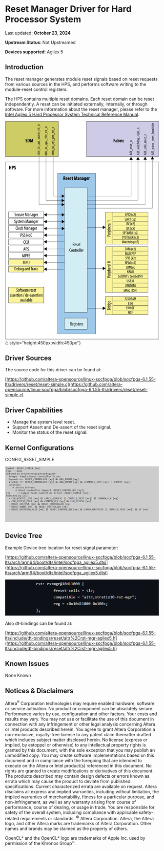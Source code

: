 # **Reset Manager Driver for Hard Processor System**

Last updated: **October 23, 2024** 

**Upstream Status**: Not Upstreamed

**Devices supported**: Agilex 5

## **Introduction**

The reset manager generates module reset signals based on reset requests from various sources in the HPS, and performs software writing to the module-reset control registers.

The HPS contains multiple reset domains. Each reset domain can be reset
independently. A reset can be initiated externally, internally, or through software.  For more information about the reset manager, please refer to the [Intel Agilex 5 Hard Processor System Technical Reference Manual](https://www.intel.com/content/www/us/en/docs/programmable/814346).

![reset_manager_diagram](images/A5_RSTMGR_block_diagram.png){: style="height:450px;width:450px"}

## **Driver Sources**

The source code for this driver can be found at:

[https://github.com/altera-opensource/linux-socfpga/blob/socfpga-6.1.55-lts/drivers/reset/reset-simple.c](https://github.com/altera-opensource/linux-socfpga/blob/socfpga-6.1.55-lts/drivers/reset/reset-simple.c)

## **Driver Capabilities**

* Manage the system level reset.
* Support Assert and De-assert of the reset signal.
* Monitor the status of the reset signal.

## **Kernel Configurations**

CONFIG_RESET_SIMPLE

![reset_manager_config_path](images/reset_manager_config_path.png)

## **Device Tree**

Example Device tree location for reset signal parameter:

[https://github.com/altera-opensource/linux-socfpga/blob/socfpga-6.1.55-lts/arch/arm64/boot/dts/intel/socfpga_agilex5.dtsi](https://github.com/altera-opensource/linux-socfpga/blob/socfpga-6.1.55-lts/arch/arm64/boot/dts/intel/socfpga_agilex5.dtsi)

![reset_manager_device_tree](images/reset_manager_device_tree_1.png)

Also dt-bindings can be found at:

[https://github.com/altera-opensource/linux-socfpga/blob/socfpga-6.1.55-lts/include/dt-bindings/reset/altr%2Crst-mgr-agilex5.h](https://github.com/altera-opensource/linux-socfpga/blob/socfpga-6.1.55-lts/include/dt-bindings/reset/altr%2Crst-mgr-agilex5.h)

## **Known Issues**

None Known

## Notices & Disclaimers

Altera<sup>&reg;</sup> Corporation technologies may require enabled hardware, software or service activation.
No product or component can be absolutely secure. 
Performance varies by use, configuration and other factors.
Your costs and results may vary. 
You may not use or facilitate the use of this document in connection with any infringement or other legal analysis concerning Altera or Intel products described herein. You agree to grant Altera Corporation a non-exclusive, royalty-free license to any patent claim thereafter drafted which includes subject matter disclosed herein.
No license (express or implied, by estoppel or otherwise) to any intellectual property rights is granted by this document, with the sole exception that you may publish an unmodified copy. You may create software implementations based on this document and in compliance with the foregoing that are intended to execute on the Altera or Intel product(s) referenced in this document. No rights are granted to create modifications or derivatives of this document.
The products described may contain design defects or errors known as errata which may cause the product to deviate from published specifications.  Current characterized errata are available on request.
Altera disclaims all express and implied warranties, including without limitation, the implied warranties of merchantability, fitness for a particular purpose, and non-infringement, as well as any warranty arising from course of performance, course of dealing, or usage in trade.
You are responsible for safety of the overall system, including compliance with applicable safety-related requirements or standards. 
<sup>&copy;</sup> Altera Corporation.  Altera, the Altera logo, and other Altera marks are trademarks of Altera Corporation.  Other names and brands may be claimed as the property of others. 

OpenCL* and the OpenCL* logo are trademarks of Apple Inc. used by permission of the Khronos Group™. 